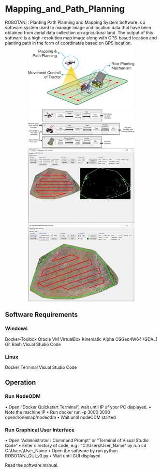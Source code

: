 # Mapping_and_Path_Planning

ROBOTANI : Planting Path Planning and Mapping System Software is a software system used to manage image and location data that have been obtained from aerial data collection on agricultural land. The output of this software is a high-resolution map image along with GPS-based location and planting path in the form of coordinates based on GPS location.

<p align="center">
  <img src="Update_Gambaran_Keseluruhan.png" width="350" title="hover text">
  <img src="Blok Diagram ROBOTANI v2.png" width="350" alt="accessibility text">
  <img src="auto.jpg" width="350" alt="accessibility text">
  <img src="manual.jpg" width="350" alt="accessibility text">
</p>

## Software Requirements

### Windows	
Docker-Toolbox
Oracle VM VirtualBox
Kinematic Alpha
OSGeo4W64 (GDAL)
Git Bash
Visual Studio Code
### Linux
Docker
Terminal
Visual Studio Code

## Operation

### Run NodeODM
•	Open “Docker Quickstart Terminal”, wait until IP of your PC displayed. 
•	Note the machine IP
•	Run docker run -p 3000:3000 opendronemap/nodeodm
•	Wait until nodeODM started

### Run Graphical User Interface
•	Open “Administrator : Command Prompt” or “Terminal of Visual Studio Code”
•	Enter directory of code, e.g : “C:\Users\User_Name” by run
cd C:\Users\User_Name
•	Open the software by run python ROBOTANI_GUI_v3.py
•	Wait until GUI displayed. 

Read the software manual.
